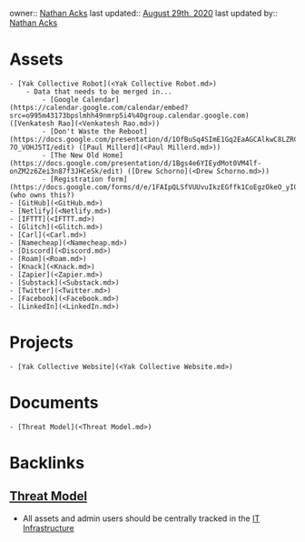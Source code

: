 owner:: [Nathan Acks](<Nathan Acks.md>)
last updated:: [August 29th, 2020](<August 29th, 2020.md>)
last updated by:: [Nathan Acks](<Nathan Acks.md>)
# Assets
    - [Yak Collective Robot](<Yak Collective Robot.md>)
        - Data that needs to be merged in...
            - [Google Calendar](https://calendar.google.com/calendar/embed?src=o995m43173bpslmhh49nmrp5i4%40group.calendar.google.com) ([Venkatesh Rao](<Venkatesh Rao.md>))
            - [Don't Waste the Reboot](https://docs.google.com/presentation/d/1OfBuSq4SImE1Gq2EaAGCAlkwC8LZRCWx-7O_VOHJ5TI/edit) ([Paul Millerd](<Paul Millerd.md>))
            - [The New Old Home](https://docs.google.com/presentation/d/1Bgs4e6YIEydMot0VM4lf-onZM2z6Zei3n87f3JHCeSk/edit) ([Drew Schorno](<Drew Schorno.md>))
            - [Registration form](https://docs.google.com/forms/d/e/1FAIpQLSfVUUvuIkzEGffk1CoEgzOkeO_yI05Nuw6zU3H1TNLmiQOf7g/viewform) (who owns this?)
    - [GitHub](<GitHub.md>)
    - [Netlify](<Netlify.md>)
    - [IFTTT](<IFTTT.md>)
    - [Glitch](<Glitch.md>)
    - [Carl](<Carl.md>)
    - [Namecheap](<Namecheap.md>)
    - [Discord](<Discord.md>)
    - [Roam](<Roam.md>)
    - [Knack](<Knack.md>)
    - [Zapier](<Zapier.md>)
    - [Substack](<Substack.md>)
    - [Twitter](<Twitter.md>)
    - [Facebook](<Facebook.md>)
    - [LinkedIn](<LinkedIn.md>)
# Projects
    - [Yak Collective Website](<Yak Collective Website.md>)
# Documents
    - [Threat Model](<Threat Model.md>)

# Backlinks
## [Threat Model](<Threat Model.md>)
- All assets and admin users should be centrally tracked in the [IT Infrastructure](<IT Infrastructure.md>)

